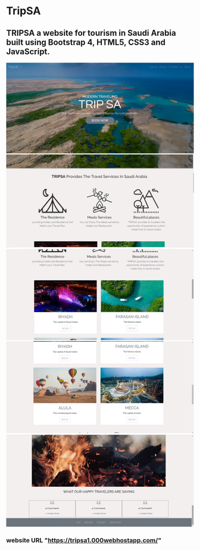 # TripSA

## TRIPSA a website for tourism in Saudi Arabia built using Bootstrap 4, HTML5, CSS3 and JavaScript.
![](https://github.com/Tahani19/TripSA/blob/master/TRIPSA%20Website/website%20screenshots/scr1.png?raw=true)
![](https://github.com/Tahani19/TripSA/blob/master/TRIPSA%20Website/website%20screenshots/scr3.png?raw=true)
![](https://github.com/Tahani19/TripSA/blob/master/TRIPSA%20Website/website%20screenshots/scr4.png?raw=true)
![](https://github.com/Tahani19/TripSA/blob/master/TRIPSA%20Website/website%20screenshots/scr5.png?raw=true)
![](https://github.com/Tahani19/TripSA/blob/master/TRIPSA%20Website/website%20screenshots/scr7.png?raw=true)

### website URL "https://tripsa1.000webhostapp.com/"
